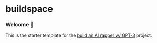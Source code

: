 # buildspace 
### Welcome 👋
This is the starter template for the [build an AI rapper w/ GPT-3](https://buildspace.so/builds/ai-writer) project.
